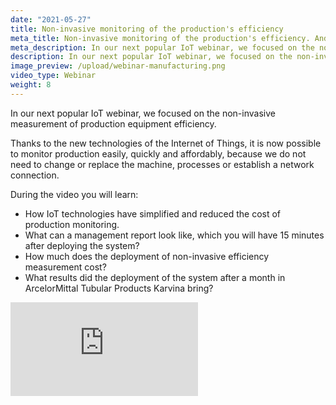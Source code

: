 ```yaml
---
date: "2021-05-27"
title: Non-invasive monitoring of the production's efficiency
meta_title: Non-invasive monitoring of the production's efficiency. And how to get results in 15 minutes | HARDWARIO Academy
meta_description: In our next popular IoT webinar, we focused on the non-invasive measurement of production equipment efficiency.
description: In our next popular IoT webinar, we focused on the non-invasive measurement of production equipment efficiency.
image_preview: /upload/webinar-manufacturing.png
video_type: Webinar
weight: 8
---
```


In our next popular IoT webinar, we focused on the non-invasive measurement of production equipment efficiency.

Thanks to the new technologies of the Internet of Things, it is now possible to monitor production easily, quickly and affordably, because we do not need to change or replace the machine, processes or establish a network connection.

During the video you will learn:
- How IoT technologies have simplified and reduced the cost of production monitoring.
- What can a management report look like, which you will have 15 minutes after deploying the system?
- How much does the deployment of non-invasive efficiency measurement cost?
- What results did the deployment of the system after a month in ArcelorMittal Tubular Products Karvina bring?

<div class = "video-container">
<iframe src="https://www.youtube.com/embed/lRikM-F8R5I&t=12s?modestbranding=1&amp;showinfo=0&amp;rel=0&amp;html5=1&amp;widgetid=2" frameborder="0" allow="accelerometer; autoplay; encrypted-media; gyroscope; picture-in-picture" allowfullscreen></iframe>
</div>